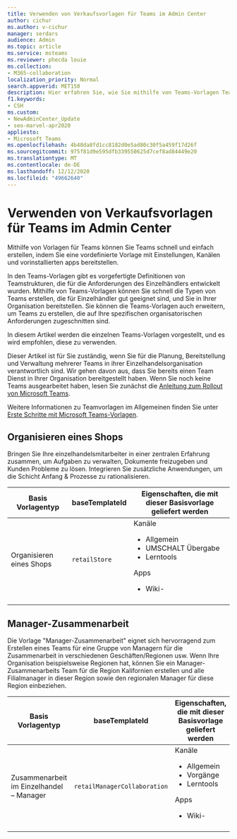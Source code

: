 ```yaml
---
title: Verwenden von Verkaufsvorlagen für Teams im Admin Center
author: cichur
ms.author: v-cichur
manager: serdars
audience: Admin
ms.topic: article
ms.service: msteams
ms.reviewer: phecda louie
ms.collection:
- M365-collaboration
localization_priority: Normal
search.appverid: MET150
description: Hier erfahren Sie, wie Sie mithilfe von Teams-Vorlagen Teamstrukturen erstellen, die für Einzelhändler benötigt werden, indem Sie mithilfe des Admin Centers vordefinierte Einstellungen, Kanäle und vorinstallierte apps bereitstellen.
f1.keywords:
- CSH
ms.custom:
- NewAdminCenter_Update
- seo-marvel-apr2020
appliesto:
- Microsoft Teams
ms.openlocfilehash: 4b40da8fd1cc8182d0e5ad80c30f5a459f17d26f
ms.sourcegitcommit: 975f81d9e595dfb339550625d7cef8ad84449e20
ms.translationtype: MT
ms.contentlocale: de-DE
ms.lasthandoff: 12/12/2020
ms.locfileid: "49662640"
---
```

# <a name="use-teams-retail-templates-in-the-admin-center"></a>Verwenden von Verkaufsvorlagen für Teams im Admin Center

Mithilfe von Vorlagen für Teams können Sie Teams schnell und einfach erstellen, indem Sie eine vordefinierte Vorlage mit Einstellungen, Kanälen und vorinstallierten apps bereitstellen.

In den Teams-Vorlagen gibt es vorgefertigte Definitionen von Teamstrukturen, die für die Anforderungen des Einzelhändlers entwickelt wurden. Mithilfe von Teams-Vorlagen können Sie schnell die Typen von Teams erstellen, die für Einzelhändler gut geeignet sind, und Sie in Ihrer Organisation bereitstellen. Sie können die Teams-Vorlagen auch erweitern, um Teams zu erstellen, die auf Ihre spezifischen organisatorischen Anforderungen zugeschnitten sind.

In diesem Artikel werden die einzelnen Teams-Vorlagen vorgestellt, und es wird empfohlen, diese zu verwenden.

Dieser Artikel ist für Sie zuständig, wenn Sie für die Planung, Bereitstellung und Verwaltung mehrerer Teams in ihrer Einzelhandelsorganisation verantwortlich sind. Wir gehen davon aus, dass Sie bereits einen Team Dienst in Ihrer Organisation bereitgestellt haben. Wenn Sie noch keine Teams ausgearbeitet haben, lesen Sie zunächst die [Anleitung zum Rollout von Microsoft Teams](How-to-roll-out-teams.md).

Weitere Informationen zu Teamvorlagen im Allgemeinen finden Sie unter [Erste Schritte mit Microsoft Teams-Vorlagen](get-started-with-teams-templates-in-the-admin-console.md).

## <a name="organize-a-store"></a>Organisieren eines Shops

Bringen Sie Ihre einzelhandelsmitarbeiter in einer zentralen Erfahrung zusammen, um Aufgaben zu verwalten, Dokumente freizugeben und Kunden Probleme zu lösen. Integrieren Sie zusätzliche Anwendungen, um die Schicht Anfang & Prozesse zu rationalisieren.

| Basis Vorlagentyp |baseTemplateId | Eigenschaften, die mit dieser Basisvorlage geliefert werden |
| ------------------|-- |----------------------------------------------------- |
|Organisieren eines Shops|`retailStore`|Kanäle <ul><li>Allgemein<li>UMSCHALT Übergabe</li><li>Lerntools</li></ul> Apps <ul><li>Wiki-</li></ul>|
||||

## <a name="manager-collaboration"></a>Manager-Zusammenarbeit

Die Vorlage "Manager-Zusammenarbeit" eignet sich hervorragend zum Erstellen eines Teams für eine Gruppe von Managern für die Zusammenarbeit in verschiedenen Geschäften/Regionen usw. Wenn Ihre Organisation beispielsweise Regionen hat, können Sie ein Manager-Zusammenarbeits Team für die Region Kalifornien erstellen und alle Filialmanager in dieser Region sowie den regionalen Manager für diese Region einbeziehen.

| Basis Vorlagentyp| baseTemplateId | Eigenschaften, die mit dieser Basisvorlage geliefert werden |
| ------------------|- |----------------------------------------------------- |
|Zusammenarbeit im Einzelhandel – Manager|`retailManagerCollaboration` |Kanäle <ul><li>Allgemein<li>Vorgänge</li><li>Lerntools</li></ul> Apps <ul><li>Wiki-</li></ul>|
||||
